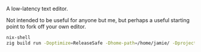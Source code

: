 A low-latency text editor.

Not intended to be useful for anyone but me, but perhaps a useful starting point to fork off your own editor.

``` sh
nix-shell
zig build run -Doptimize=ReleaseSafe -Dhome-path=/home/jamie/ -Dprojects-file-path=/home/jamie/secret/projects
```

